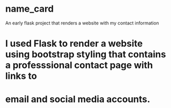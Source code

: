# name_card
An early flask project that renders a website with my contact information

# I used Flask to render a website using bootstrap styling that contains a professsional contact page with links to 
# email and social media accounts.
